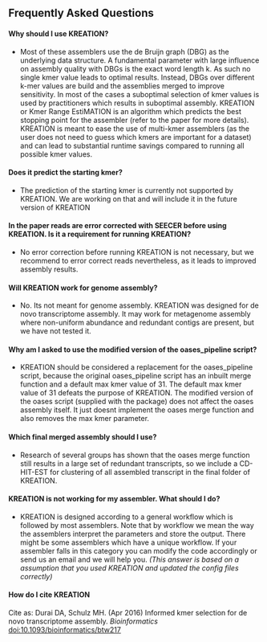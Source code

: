## Frequently Asked Questions

#### Why should I use KREATION?
- Most of these assemblers use the de Bruijn graph (DBG) as the underlying data structure. A fundamental parameter with large influence on  assembly quality with DBGs is the exact word length k. As such no single kmer value leads to optimal results. Instead, DBGs over different k-mer values are build and the assemblies merged to improve sensitivity. In most of the cases a suboptimal selection of kmer values is used by practitioners which results in suboptimal assembly.
KREATION or Kmer Range EstiMATION is an algorithm which predicts the best stopping point for the assembler (refer to the paper for more details). KREATION is meant to ease the use of multi-kmer assemblers (as the user does not need to guess which kmers are important for a dataset) and can lead to substantial runtime savings compared to running all possible kmer values.

#### Does it predict the starting kmer?
- The prediction of the starting kmer is currently not supported by KREATION. We are working on that and will include it in the future version of KREATION

#### In the paper reads are error corrected with SEECER before using KREATION. Is it a requirement for running KREATION?
- No error correction before running KREATION is not necessary, but we recommend to error correct reads nevertheless, as it leads to improved assembly results.

#### Will KREATION work for genome assembly?
- No. Its not meant for genome assembly. KREATION was designed for de novo transcriptome assembly. It may work for metagenome assembly where non-uniform abundance and redundant contigs are present, but we have not tested it.
 
#### Why am I asked to use the modified version of the oases_pipeline script?
- KREATION should be considered a replacement for the oases_pipeline script, because the original oases_pipeline script has an inbuilt merge function and a default max kmer value of 31. The default max kmer value of 31 defeats the purpose of KREATION.  The modified version of the oases script (supplied with the package) does not affect the oases assembly itself. It just doesnt implement the oases merge function and also removes the max kmer parameter.

#### Which final merged assembly should I use?
-  Research of several groups has shown that the oases merge function still results in a large set of redundant transcripts, so we include a CD-HIT-EST for clustering of all assembled transcript in the final folder of KREATION.

#### KREATION is not working for my assembler. What should I do?
- KREATION is designed according to a general workflow which is followed by most assemblers. Note that by workflow we mean the way the assemblers interpret the parameters and store the output. There might be some assemblers which have a unique workflow. If your assembler falls in this category you can modify the code accordingly or send us an email and we will help you. 
*(This answer is based on a assumption that you used KREATION and updated the config files correctly)* 

#### How do I cite KREATION
Cite as:
Durai DA, Schulz MH. (Apr 2016) Informed kmer selection for de novo transcriptome assembly. *Bioinformatics*  [doi:10.1093/bioinformatics/btw217](http://bioinformatics.oxfordjournals.org/content/early/2016/04/27/bioinformatics.btw217.short?rss=1)
